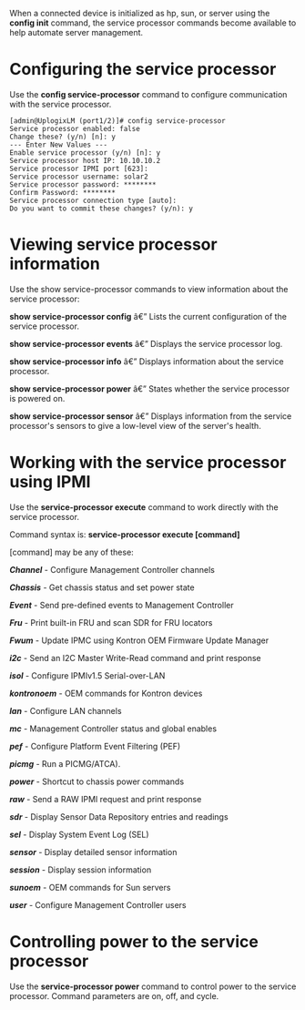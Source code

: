 When a connected device is initialized as hp, sun, or server using the **config init** command, the service processor commands become available to help automate server management.

# Configuring the service processor

Use the **config service-processor** command to configure communication with the service processor.

```
[admin@UplogixLM (port1/2)]# config service-processor
Service processor enabled: false
Change these? (y/n) [n]: y
--- Enter New Values ---
Enable service processor (y/n) [n]: y
Service processor host IP: 10.10.10.2
Service processor IPMI port [623]:
Service processor username: solar2
Service processor password: ********
Confirm Password: ********
Service processor connection type [auto]:
Do you want to commit these changes? (y/n): y
```

# Viewing service processor information

Use the show service-processor commands to view information about the service processor:

**show service-processor config** â€” Lists the current configuration of the service processor.

**show service-processor events** â€” Displays the service processor log.

**show service-processor info** â€” Displays information about the service processor.

**show service-processor power** â€” States whether the service processor is powered on.

**show service-processor sensor** â€” Displays information from the service processor's sensors to give a low-level view of the server's health.

# Working with the service processor using IPMI

Use the **service-processor execute** command to work directly with the service processor. 

Command syntax is: **service-processor execute [command]**

[command] may be any of these:

***Channel*** - Configure Management Controller channels

***Chassis*** - Get chassis status and set power state

***Event*** - Send pre-defined events to Management Controller

***Fru*** - Print built-in FRU and scan SDR for FRU locators

***Fwum*** - Update IPMC using Kontron OEM Firmware Update Manager

***i2c*** - Send an I2C Master Write-Read command and print response

***isol*** - Configure IPMIv1.5 Serial-over-LAN

***kontronoem*** - OEM commands for Kontron devices

***lan*** - Configure LAN channels

***mc*** - Management Controller status and global enables

***pef*** - Configure Platform Event Filtering (PEF)

***picmg*** - Run a PICMG/ATCA).

***power*** - Shortcut to chassis power commands

***raw*** - Send a RAW IPMI request and print response

***sdr*** - Display Sensor Data Repository entries and readings

***sel*** - Display System Event Log (SEL)

***sensor*** - Display detailed sensor information

***session*** - Display session information

***sunoem*** - OEM commands for Sun servers

***user*** - Configure Management Controller users

# Controlling power to the service processor

Use the **service-processor power** command to control power to the service processor. Command parameters are on, off, and cycle.